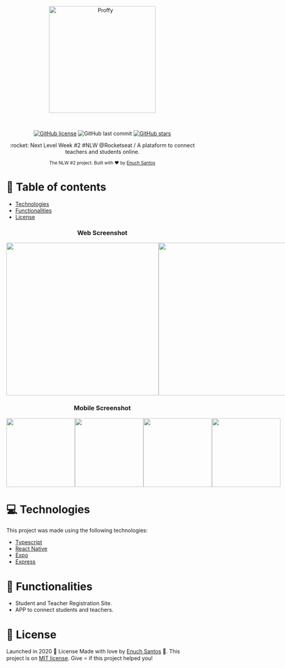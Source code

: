 <p align="center"> <img src="https://github.com/RafaelGoulartB/Proffy/blob/master/.github/logo.png" alt="Proffy" width="280"/></p>
<br>

<p align="center"><a href="https://github.com/Enuch/Proffy/blob/master/LICENSE"><img alt="GitHub license" src="https://img.shields.io/github/license/Enuch/Proffy?    color=purple&label=License"></a>
<img alt="GitHub last commit" src="https://img.shields.io/github/last-commit/Enuch/Proffy?color=purple&label=Last%20commit">
<a href="https://github.com/Enuch/Proffy/stargazers"><img alt="GitHub stars" src="https://img.shields.io/github/stars/Enuch/Proffy?color=purple&label=Stars"></a>
</p> 
<p align="center"> :rocket:  Next Level Week #2 #NLW @Rocketseat / A plataform to connect teachers and students online. </p>
<div align="center"> <sub>The NLW #2 project. Built with ❤︎ by <a href="https://github.com/Enuch">Enuch Santos</a> </a> </sub> </div>

# :pushpin: Table of contents
* [Technologies](#computer-technologies)
* [Functionalities](#rocket-functionalities)
* [License](#closed_book-license)

<h3 align="center"> Web Screenshot </h3>

<div align="center" style="display: flex; flex-direction: 'row'; align-items: 'center';"> <img src="https://github.com/RafaelGoulartB/Proffy/blob/master/.github/web-landing.png" width="400px"> <img src="https://github.com/RafaelGoulartB/Proffy/blob/master/.github/web-list.png" width="400px"> </div>
<h3 align="center"> Mobile Screenshot </h3>

<div align="center" style="display: flex; flex-direction: 'row';"> <img src="https://github.com/RafaelGoulartB/Proffy/blob/master/.github/mobile-splash.png" width="180"> <img src="https://github.com/RafaelGoulartB/Proffy/blob/master/.github/mobile-onboarding.png" width="180"> <img src="https://github.com/RafaelGoulartB/Proffy/blob/master/.github/mobile-home.png" width="180"> <img src="https://github.com/RafaelGoulartB/Proffy/blob/master/.github/mobile-favoritos.png" width="180"> </div>

# :computer: Technologies 

This project was made using the following technologies: 

<ul><li><a href="https://www.typescriptlang.org/">Typescript</a></li>
<li><a href="https://reactnative.dev/">React Native</a></li>
<li><a href="https://expo.io/">Expo</a></li>
<li><a href="https://expressjs.com/en/api.html#express">Express</a></li></ul> 
 
 # :rocket: Functionalities 
 * Student and Teacher Registration Site. 
 * APP to connect students and teachers. 
 
 # :closed_book: License 
 Launched in 2020 :closed_book: License Made with love by [Enuch Santos](https://github.com/Enuch) 🚀.
 This project is on [MIT license](https://github.com/Enuch/Proffy/blob/master/LICENSE). Give ⭐️ if this project helped you!
